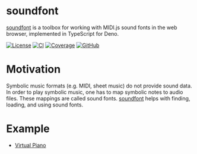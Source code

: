 # soundfont

[soundfont] is a toolbox for working with MIDI.js sound fonts in the web
browser, implemented in TypeScript for Deno.

[![License][license badge]][license] [![CI][ci badge]][ci]
[![Coverage][coverage badge]][coverage] [![GitHub][github badge]][github]

# Motivation

Symbolic music formats (e.g. MIDI, sheet music) do not provide sound data. In
order to play symbolic music, one has to map symbolic notes to audio files.
These mappings are called sound fonts. [soundfont] helps with finding, loading,
and using sound fonts.

# Example

- [Virtual Piano][website]

[website]: https://eibens.github.io/soundfont
[soundfont]: #

<!-- license -->

[license]: LICENSE
[license badge]: https://img.shields.io/badge/MIT-informational?&label=license

<!-- build -->

[ci]: https://github.com/eibens/soundfont/actions/workflows/ci.yml
[ci badge]: https://github.com/eibens/soundfont/actions/workflows/ci.yml/badge.svg

<!-- coverage -->

[coverage]: https://codecov.io/gh/eibens/soundfont
[coverage badge]: https://img.shields.io/codecov/c/github/eibens/soundfont?logo=codecov&label

<!-- github -->

[github]: https://github.com/eibens/soundfont
[github pages]: https://eibens.github.io/soundfont
[github badge]: https://img.shields.io/github/v/tag/eibens/soundfont?label&logo=github
